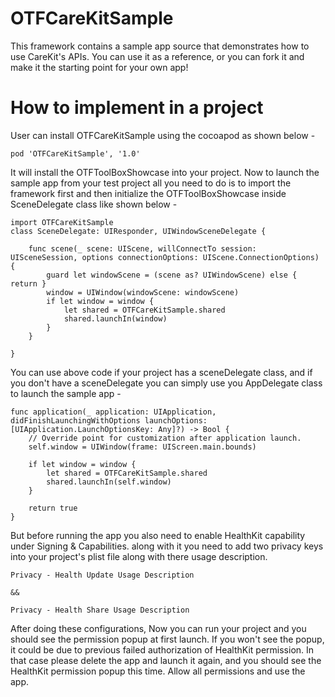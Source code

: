 # OTFCareKitSample

This framework contains a sample app source that demonstrates how to use CareKit's APIs. You can use it as a reference, or you can fork it and make it the starting point for your own app!

# How to implement in a project

User can install OTFCareKitSample using the cocoapod as shown below -
```
pod 'OTFCareKitSample', '1.0'
```

It will install the OTFToolBoxShowcase into your project. Now to launch the sample app from your test project all you need to do is to import the framework first and then initialize the OTFToolBoxShowcase inside SceneDelegate class like shown below - 

```
import OTFCareKitSample
class SceneDelegate: UIResponder, UIWindowSceneDelegate {

    func scene(_ scene: UIScene, willConnectTo session: UISceneSession, options connectionOptions: UIScene.ConnectionOptions) {
        guard let windowScene = (scene as? UIWindowScene) else { return }
        window = UIWindow(windowScene: windowScene)
        if let window = window {
            let shared = OTFCareKitSample.shared
            shared.launchIn(window)
        }
    }

}

```
You can use above code if your project has a sceneDelegate class, and if you don't have a sceneDelegate you can simply use you AppDelegate class to launch the sample app -

```
func application(_ application: UIApplication, didFinishLaunchingWithOptions launchOptions: [UIApplication.LaunchOptionsKey: Any]?) -> Bool {
    // Override point for customization after application launch.
    self.window = UIWindow(frame: UIScreen.main.bounds)
    
    if let window = window { 
        let shared = OTFCareKitSample.shared
        shared.launchIn(self.window)
    }
    
    return true
}
```

But before running the app you also need to enable HealthKit capability under Signing & Capabilities. along with it you need to add two privacy keys into your project's plist file along with there usage description.

```
Privacy - Health Update Usage Description

&&

Privacy - Health Share Usage Description
```

After doing these configurations, Now you can run your project and you should see the permission popup at first launch. If you won't see the popup, it could be due to previous failed authorization of HealthKit permission. In that case please delete the app and launch it again, and you should see the HealthKit permission popup this time. Allow all permissions and use the app.
